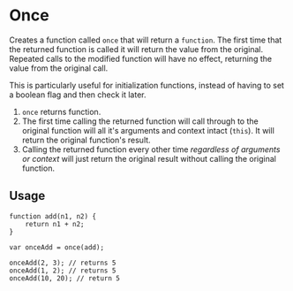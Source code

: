 # Once
Creates a function called `once` that will return a `function`. The first time that the returned function is called it will return the value from the original. Repeated calls to the modified function will have no effect, returning the value from the original call. 

This is particularly useful for initialization functions, instead of having to set a boolean flag and then check it later.

1. `once` returns function.
2. The first time calling the returned function will call through to the original function will all it's arguments and context intact (`this`). It will return the original function's result.
3. Calling the returned function every other time *regardless of arguments or context* will just return the original result without calling the original function.

## Usage
	function add(n1, n2) {
		return n1 + n2;
	}

	var onceAdd = once(add);

	onceAdd(2, 3); // returns 5
	onceAdd(1, 2); // returns 5
	onceAdd(10, 20); // return 5